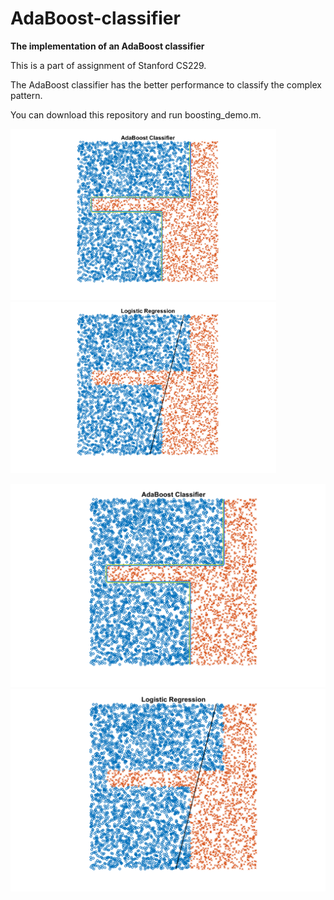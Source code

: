 # AdaBoost-classifier

**The implementation of an AdaBoost classifier**

This is a part of assignment of Stanford CS229.

The AdaBoost classifier has the better performance to classify the complex pattern.

You can download this repository and run boosting_demo.m.

<img src="https://github.com/hsihsun/AdaBoost-Classifier/blob/master/Result/AdaBoost_Classifier.png" width="425"/> <img src="https://github.com/hsihsun/AdaBoost-Classifier/blob/master/Result/Logistic_Regression.png" width="425"/> 

![alt](https://github.com/hsihsun/AdaBoost-Classifier/blob/master/Result/AdaBoost_Classifier.png) ![alt](https://github.com/hsihsun/AdaBoost-Classifier/blob/master/Result/Logistic_Regression.png)

